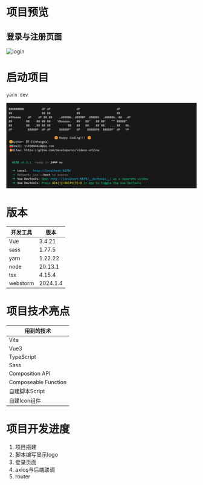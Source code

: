 
# 项目预览

## 登录与注册页面

![login](./attachment/imgs/admin.gif)


# 启动项目

```shell
yarn dev
```
![dev console](./attachment/imgs/cmd.png)

# 版本

| 开发工具     | 版本        |
|----------|-----------|
| Vue      | 3.4.21    |
| sass     | 1.77.5    |
| yarn     | 1.22.22   |
| node     | 20.13.1   |
| tsx      | 4.15.4    |
| webstorm | 2024.1.4  |

# 项目技术亮点

| 用到的技术                |
|----------------------|
| Vite                 |
| Vue3                 |
| TypeScript           |
| Sass                 |
| Composition API      |
| Composeable Function |
| 自建脚本Script           |
| 自建Icon组件             |


# 项目开发进度

1. 项目搭建
2. 脚本编写显示logo
3. 登录页面
4. axios与后端联调
4. router